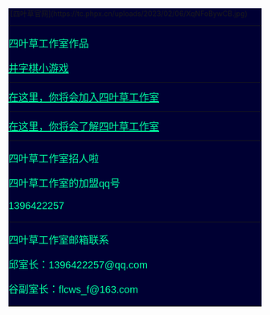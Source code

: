 <div style="background-color:rgb(0,0,51);">
![四叶草官网](https://tc.phpx.cn/uploads/2023/02/06/XqNFoBywCB.jpg)
<hr/>
<p style="font-family:arial;color:rgb(0, 255, 162);font-size:20px;">四叶草工作室作品</p>  
<a style="font-family:arial;color:rgb(0, 255, 162);font-size:20px;" href="game.exe">井字棋小游戏</a>  
<hr/>
<a style="font-family:arial;color:rgb(0, 255, 162);font-size:20px;" href="enter.html">在这里，你将会加入四叶草工作室</a>  
<hr/>
<a style="font-family:arial;color:rgb(0, 255, 162);font-size:20px;" href="about.html">在这里，你将会了解四叶草工作室</a>  
<hr/>
<p style="font-family:arial;color:rgb(0, 255, 162);font-size:20px;">四叶草工作室招人啦</p>  
<p style="font-family:arial;color:rgb(0, 255, 162);font-size:20px;">四叶草工作室的加盟qq号</p>  
<p style="font-family:arial;color:rgb(0, 255, 162);font-size:20px;">1396422257</p>  
<hr/>
<p style="font-family:arial;color:rgb(0, 255, 162);font-size:20px;">四叶草工作室邮箱联系</p>  
<p style="font-family:arial;color:rgb(0, 255, 162);font-size:20px;">邱室长：1396422257@qq.com</p>  
<p style="font-family:arial;color:rgb(0, 255, 162);font-size:20px;">谷副室长：flcws_f@163.com</p>  
<hr/>
</div>
